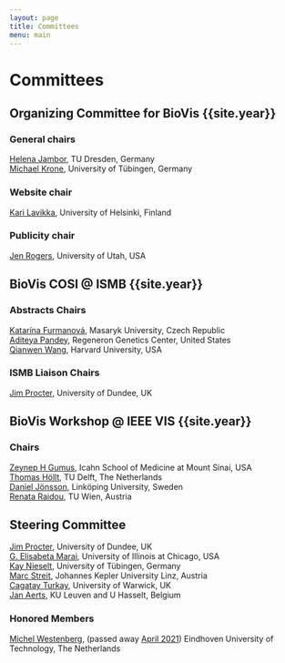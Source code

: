 ```yaml
---
layout: page
title: Committees
menu: main
---
```


# Committees

## Organizing Committee for BioVis {{site.year}}

### General chairs

[Helena Jambor](https://helenajambor.wordpress.com/), TU Dresden, Germany  
[Michael Krone](https://uni-tuebingen.de/fakultaeten/mathematisch-naturwissenschaftliche-fakultaet/fachbereiche/informatik/lehrstuehle/visuelle-big-data-analytik-in-den-lebenswissenschaften/team/jun-prof-dr-michael-krone/), University of Tübingen, Germany

### Website chair

[Kari Lavikka](https://karilavikka.fi), University of Helsinki, Finland

### Publicity chair

[Jen Rogers](https://jenrogers.dev/), University of Utah, USA

## BioVis COSI @ ISMB {{site.year}}

### Abstracts Chairs

[Katarína Furmanová](https://www.muni.cz/en/people/374538-katarina-furmanova), Masaryk University, Czech Republic  
[Aditeya Pandey](https://aditeyapandey.github.io/), Regeneron Genetics Center, United States  
[Qianwen Wang](https://qianwen.info/), Harvard University, USA

### ISMB Liaison Chairs

[Jim Procter](https://www.lifesci.dundee.ac.uk/people/jim-procter), University of Dundee, UK

## BioVis Workshop @ IEEE VIS {{site.year}}

### Chairs

[Zeynep H Gumus](https://icahn.mssm.edu/profiles/zeynep-h-gumus2), Icahn School of Medicine at Mount Sinai, USA  
[Thomas Höllt](https://www.thomashollt.com), TU Delft, The Netherlands  
[Daniel Jönsson](https://liu.se/en/employee/danjo37), Linköping University, Sweden  
[Renata Raidou](https://renataraidou.com/), TU Wien, Austria

## Steering Committee

[Jim Procter](https://www.lifesci.dundee.ac.uk/people/jim-procter), University of Dundee, UK  
[G. Elisabeta Marai](https://www.evl.uic.edu/marai/), University of Illinois at Chicago, USA  
[Kay Nieselt](http://it.inf.uni-tuebingen.de/), University of Tübingen, Germany  
[Marc Streit](http://marc-streit.com/), Johannes Kepler University Linz, Austria  
[Cagatay Turkay](https://warwick.ac.uk/fac/cross_fac/cim/people/cagatay-turkay/), University of Warwick, UK  
[Jan Aerts](http://vda-lab.be), KU Leuven and U Hasselt, Belgium

### Honored Members

[Michel Westenberg](http://www.win.tue.nl/~mwestenb/), (passed away [April 2021](https://www.tue.nl/en/news-and-events/news-overview/29-04-2021-in-memoriam-dr-michel-westenberg/)) Eindhoven University of Technology, The Netherlands
